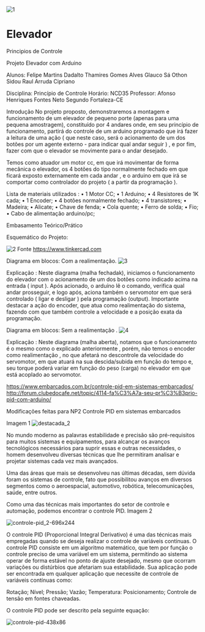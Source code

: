 ![1](https://user-images.githubusercontent.com/33551239/33103385-3d8c8a4e-cf09-11e7-96d7-3ac707fc3986.jpg)











# Elevador
Principios de Controle

Projeto Elevador com Arduino 

Alunos: 
   Felipe Martins Dadalto
   Thamires Gomes Alves 
   Glauco Sá Othon Sidou
   Raul Arruda Cipriano 

Disciplina: 
Princípio de Controle 
Horário: NCD35
Professor: Afonso Henriques Fontes Neto Segundo
Fortaleza-CE


Introdução
No projeto proposto, demonstraremos a montagem e funcionamento de um elevador de pequeno porte (apenas para uma pequena amostragem), constituído por 4 andares onde, em seu princípio de funcionamento, partirá do controle de um arduino programado que irá fazer a leitura de uma ação ( que neste caso, será o acionamento de um dos botões por um agente externo - para indicar qual andar seguir ) , e por fim, fazer com que o elevador se movimente para o andar desejado.

Temos como atuador um motor cc, em que irá movimentar de forma mecânica o elevador, os 4 botões do tipo normalmente fechado em que ficará exposto externamente em cada andar , e o arduino em que irá se comportar como controlador do projeto ( a partir da programação ). 


Lista de materiais utilizados :
•	1 Motor CC;
•	1 Arduino; 
•	4 Resistores de 1K cada; 
•	1 Encoder; 
•	4 botões normalmente fechado; 
•	4 transistores;
•	Madeira;
•	Alicate;
•	Chave de fenda;
•	Cola quente;
•	Ferro de solda;
•	Fio;
•	Cabo de alimentação arduino/pc;

Embasamento Teórico/Prático

Esquemático do Projeto:

![2](https://user-images.githubusercontent.com/33551239/33103455-8f58f5f6-cf09-11e7-8641-8a6ccda01437.png)
Fonte https://www.tinkercad.com




Diagrama em blocos: Com a realimentação.
![3](https://user-images.githubusercontent.com/33551239/33103517-d9f70a58-cf09-11e7-8593-9b397ffebf40.png)

Explicação : Neste diagrama (malha fechadak), iniciamos o funcionamento do elevador com o acionamento de um dos botões como indicado acima na entrada ( input ). Após acionado, o arduíno lê o comando, verifica qual andar prosseguir, e logo após, aciona também o servomotor em que será controlado ( ligar e desligar ) pela programação (output). Importante destacar a ação do encoder, que atua como realimentação do sistema, fazendo com que também controle a velocidade e a posição exata da programação.

Diagrama em blocos: Sem a realimentação .
![4](https://user-images.githubusercontent.com/33551239/33103534-fce89e64-cf09-11e7-869a-93fae6b80baa.png)

Explicação : Neste diagrama (malha aberta), notamos que o funcionamento é o mesmo como o explicado anteriormente , porém, não temos o encoder como realimentação , no que afetará no descontrole da velocidade do servomotor, em que atuará na sua descida/subida em função do tempo e, seu torque poderá variar em função do peso (carga) no elevador em que está acoplado ao servomotor. 



https://www.embarcados.com.br/controle-pid-em-sistemas-embarcados/
http://forum.clubedocafe.net/topic/4114-fa%C3%A7a-seu-pr%C3%B3prio-pid-com-arduino/

Modificações feitas para NP2
Controle PID em sistemas embarcados

Imagem 1
![destacada_2](https://user-images.githubusercontent.com/33531785/33191093-1c1eb954-d094-11e7-9f83-c05547e4afa9.png)

No mundo moderno as palavras estabilidade e precisão são pré-requisitos para muitos sistemas e equipamentos, para alcançar os avanços tecnológicos necessários para suprir essas e outras necessidades, o homem desenvolveu diversas técnicas que lhe permitiram analisar e projetar sistemas cada vez mais avançados.
 
Uma das áreas que mais se desenvolveu nas últimas décadas, sem dúvida foram os sistemas de controle, fato que possibilitou avanços em diversos segmentos como o aeroespacial, automotivo, robótica, telecomunicações, saúde, entre outros. 
 
Como uma das técnicas mais importantes do setor de controle e automação, podemos encontrar o controle PID.
Imagem 2
 
![controle-pid_2-696x244](https://user-images.githubusercontent.com/33531785/33191121-800c9b98-d094-11e7-8228-09f5b55f6b82.png)

O controle PID (Proporcional Integral Derivativo) é uma das técnicas mais empregadas quando se deseja realizar o controle de variáveis contínuas. O controle PID consiste em um algoritmo matemático, que tem por função o controle preciso de uma variável em um sistema, permitindo ao sistema operar de forma estável no ponto de ajuste desejado, mesmo que ocorram variações ou distúrbios que afetariam sua estabilidade.  Sua aplicação pode ser encontrada em qualquer aplicação que necessite de controle de variáveis contínuas como:
 
Rotação;
Nível;
Pressão;
Vazão;
Temperatura:
Posicionamento;
Controle de tensão em fontes chaveadas.
 
O controle PID pode ser descrito pela seguinte equação:

![controle-pid-438x86](https://user-images.githubusercontent.com/33531785/33191224-c9025742-d095-11e7-9101-22727fe7791f.png)
